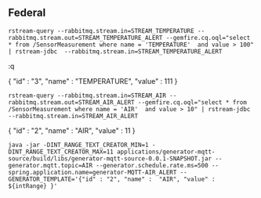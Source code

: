 ## Federal

```shell
rstream-query --rabbitmq.stream.in=STREAM_TEMPERATURE --rabbitmq.stream.out=STREAM_TEMPERATURE_ALERT --gemfire.cq.oql="select * from /SensorMeasurement where name = 'TEMPERATURE'  and value > 100" | rstream-jdbc  --rabbitmq.stream.in=STREAM_TEMPERATURE_ALERT
```

:q

{
"id" : "3",
"name" :  "TEMPERATURE",
"value" : 111
}


```shell
rstream-query --rabbitmq.stream.in=STREAM_AIR --rabbitmq.stream.out=STREAM_AIR_ALERT --gemfire.cq.oql="select * from /SensorMeasurement where name = 'AIR'  and value > 10" | rstream-jdbc  --rabbitmq.stream.in=STREAM_AIR_ALERT
```


{
"id" : "2",
"name" :  "AIR",
"value" : 11
}


```shell
java -jar -DINT_RANGE_TEXT_CREATOR_MIN=1 -DINT_RANGE_TEXT_CREATOR_MAX=11 applications/generator-mqtt-source/build/libs/generator-mqtt-source-0.0.1-SNAPSHOT.jar --generator.mqtt.topic=AIR --generator.schedule.rate.ms=500 --spring.application.name=generator-MQTT-AIR_ALERT --GENERATOR_TEMPLATE='{"id" : "2", "name" :  "AIR", "value" : ${intRange} }'
```
